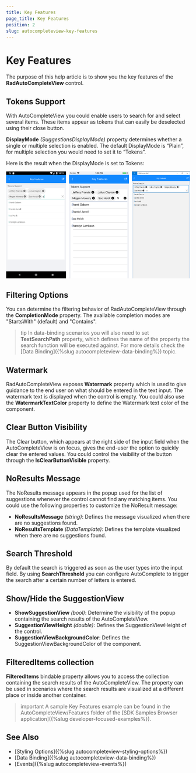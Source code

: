 ```yaml
---
title: Key Features
page_title: Key Features
position: 2
slug: autocompleteview-key-features
---
```


# Key Features

The purpose of this help article is to show you the key features of the **RadAutoCompleteView** control.

## Tokens Support

With AutoCompleteView you could enable users to search for and select several items. These items appear as tokens that can easily be deselected using their close button. 

**DisplayMode** *(SuggestionsDisplayMode)* property determines whether a single or multiple selection is enabled. The default DisplayMode is “Plain”, for multiple selection you would need to set it to “Tokens”.

<snippet id='autocompleteview-features-tokenssupport'/>

Here is the result when the DisplayMode is set to Tokens:

![AutoCompleteView Tokens](images/autocompleteview-features-tokens.png "AutoCompleteView Tokens")

## Filtering Options

You can determine the filtering behavior of RadAutoCompleteView through the **CompletionMode** property. The available completion modes are "StartsWith" (default)  and  "Contains".

>tip In data-binding scenarios you will also need to set **TextSearchPath** property, which defines the name of the property the search function will be executed against. For more details check the [Data Binding]({%slug autocompleteview-data-binding%}) topic.

<snippet id='autocompleteview-features-filter'/>

## Watermark

RadAutoCompleteView exposes **Watermark** property which is used to give guidance to the end user on what should be entered in the text input. The watermark text is displayed when the control is empty.
You could also use the **WatermarkTextColor** property to define the Watermark text color of the component.

<snippet id='autocompleteview-features-watermark'/>

## Clear Button Visibility

The Clear button, which appears at the right side of the input field when the AutoCompleteView is on focus, gives the end-user the option to quickly clear the entered values. You could control the visibility of the button through the **IsClearButtonVisible** property.

<snippet id='autocompleteview-features-clearbutton-visibility'/>

## NoResults Message

The NoResults message appears in the popup used for the list of suggestions whenever the control cannot find any matching items.  You could use the following properties to customize the NoResult message:

* **NoResultsMessage** *(string)*: Defines the message visualized when there are no suggestions found.
* **NoResultsTemplate** *(DataTemplate)*: Defines the template visualized when there are no suggestions found.

<snippet id='autocompleteview-features-noresultsmessage'/>

## Search Threshold

By default the search is triggered as soon as the user types into the input field. By using **SearchThreshold** you can configure AutoComplete to trigger the search after a certain number of letters is entered. 

<snippet id='autocompleteview-features-searchthreshold'/>

## Show/Hide the SuggestionView

* **ShowSuggestionView** *(bool)*: Determine the visibility of the popup containing the search results of the AutoCompleteView.
* **SuggestionViewHeight** *(double)*: Defines the SuggestionViewHeight of the control.
* **SuggestionViewBackgroundColor**: Defines the SuggestionViewBackgroundColor of the component.

<snippet id='autocompleteview-features-suggestionview'/>

## FilteredItems collection

**FilteredItems** bindable property allows you to access the collection containing the search results of the AutoCompleteView. The property can be used in scenarios where the search results are visualized at a different place or inside another container.

>important A sample Key Features example can be found in the AutoCompleteView/Features folder of the [SDK Samples Browser application]({%slug developer-focused-examples%}).

## See Also

- [Styling Options]({%slug autocompleteview-styling-options%})
- [Data Binding]({%slug autocompleteview-data-binding%})
- [Events]({%slug autocompleteview-events%})
